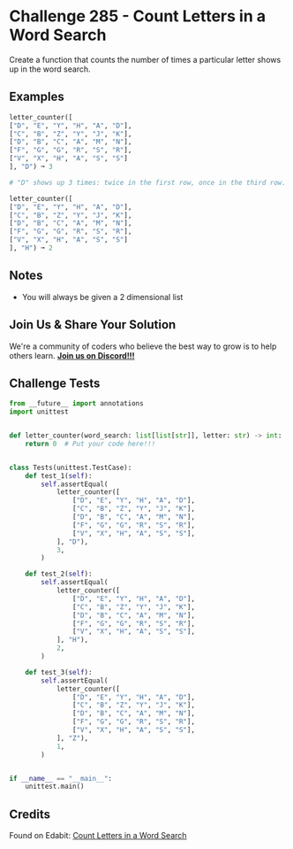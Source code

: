 # Challenge 285 - Count Letters in a Word Search

Create a function that counts the number of times a particular letter shows up in the word search.

## Examples
```python
letter_counter([
["D", "E", "Y", "H", "A", "D"],
["C", "B", "Z", "Y", "J", "K"],
["D", "B", "C", "A", "M", "N"],
["F", "G", "G", "R", "S", "R"],
["V", "X", "H", "A", "S", "S"]
], "D") ➞ 3

# "D" shows up 3 times: twice in the first row, once in the third row.

letter_counter([
["D", "E", "Y", "H", "A", "D"],
["C", "B", "Z", "Y", "J", "K"],
["D", "B", "C", "A", "M", "N"],
["F", "G", "G", "R", "S", "R"],
["V", "X", "H", "A", "S", "S"]
], "H") ➞ 2
```
## Notes

- You will always be given a 2 dimensional list

## Join Us & Share Your Solution

We're a community of coders who believe the best way to grow is to help others learn. **[Join us on Discord!!!]("https"://discord.gg/sfHykntuGy)**

## Challenge Tests
```python
from __future__ import annotations
import unittest


def letter_counter(word_search: list[list[str]], letter: str) -> int:
    return 0  # Put your code here!!!


class Tests(unittest.TestCase):
    def test_1(self):
        self.assertEqual(
            letter_counter([
                ["D", "E", "Y", "H", "A", "D"],
                ["C", "B", "Z", "Y", "J", "K"],
                ["D", "B", "C", "A", "M", "N"],
                ["F", "G", "G", "R", "S", "R"],
                ["V", "X", "H", "A", "S", "S"],
            ], "D"),
            3,
        )

    def test_2(self):
        self.assertEqual(
            letter_counter([
                ["D", "E", "Y", "H", "A", "D"],
                ["C", "B", "Z", "Y", "J", "K"],
                ["D", "B", "C", "A", "M", "N"],
                ["F", "G", "G", "R", "S", "R"],
                ["V", "X", "H", "A", "S", "S"],
            ], "H"),
            2,
        )

    def test_3(self):
        self.assertEqual(
            letter_counter([
                ["D", "E", "Y", "H", "A", "D"],
                ["C", "B", "Z", "Y", "J", "K"],
                ["D", "B", "C", "A", "M", "N"],
                ["F", "G", "G", "R", "S", "R"],
                ["V", "X", "H", "A", "S", "S"],
            ], "Z"),
            1,
        )


if __name__ == "__main__":
    unittest.main()
```
## Credits

Found on Edabit: [Count Letters in a Word Search](https://edabit.com/challenge/czwN5HPjG3kbrqkp3)
